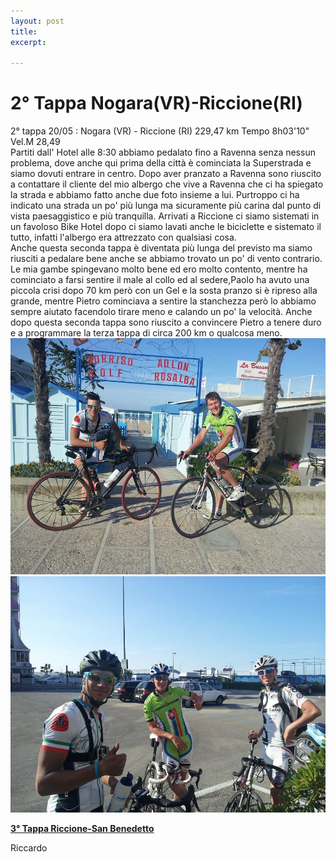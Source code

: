 ```yaml
---
layout: post
title: 
excerpt: 

---
```

<h1>2° Tappa Nogara(VR)-Riccione(RI) </h1>
2° tappa 20/05 : Nogara (VR) - Riccione (RI) 229,47 km Tempo 8h03'10" Vel.M 28,49<br>
Partiti dall' Hotel alle 8:30 abbiamo pedalato fino a Ravenna senza nessun problema, dove anche qui prima della città è cominciata la Superstrada e siamo dovuti entrare in centro. Dopo aver pranzato a Ravenna sono riuscito a contattare il cliente del mio albergo che vive a Ravenna che ci ha spiegato la strada e abbiamo fatto anche due foto insieme a lui. Purtroppo ci ha indicato una strada un po' più lunga ma sicuramente più carina dal punto di vista paesaggistico e più tranquilla. Arrivati a Riccione ci siamo sistemati in un favoloso Bike Hotel dopo ci siamo lavati anche le biciclette e sistemato il tutto, infatti l'albergo era attrezzato con qualsiasi cosa.<br>
Anche questa seconda tappa è diventata più lunga del previsto ma siamo riusciti a pedalare bene anche se abbiamo trovato un po' di vento contrario. Le mia gambe spingevano molto bene ed ero molto contento, mentre ha cominciato a farsi sentire il male al collo ed al sedere,Paolo ha avuto una piccola crisi dopo 70 km però con un Gel e la sosta pranzo si è ripreso alla grande, mentre Pietro cominciava a sentire la stanchezza però lo abbiamo sempre aiutato facendolo tirare meno e calando un po' la velocità. Anche dopo questa seconda tappa sono riuscito a convincere Pietro a tenere duro e a programmare la terza tappa di circa 200 km o qualcosa meno.<br>
<a href="/images/giroitalia/riccione.jpg"><img class="postimg" src="/images/giroitalia/riccione.jpg"></a>
<a href="/images/giroitalia/riccione2.jpg"><img class="postimg" src="/images/giroitalia/riccione2.jpg"></a>
<a href="/2014/05/26/3Tappa"><p class="correlatedPost"><b>3° Tappa Riccione-San Benedetto</b></p></a>
Riccardo 
